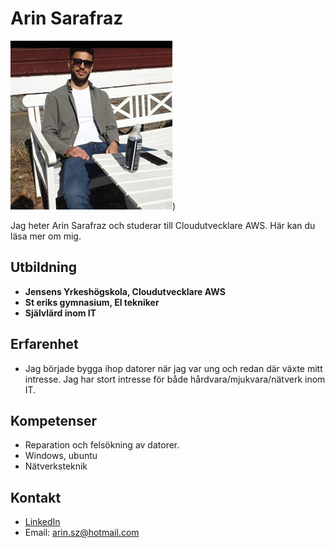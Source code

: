 # Arin Sarafraz

![Bild på mig](https://github.com/Distansakademin/spring-weather-api-Arinsz/blob/main/Arinbild.jpg))

Jag heter Arin Sarafraz och studerar till Cloudutvecklare AWS. Här kan du läsa mer om mig.

## Utbildning
- **Jensens Yrkeshögskola, Cloudutvecklare AWS**
- **St eriks gymnasium, El tekniker**
- **Självlärd inom IT**

## Erfarenhet

- Jag började bygga ihop datorer när jag var ung och redan där växte mitt intresse. Jag har stort intresse för både hårdvara/mjukvara/nätverk inom IT.


## Kompetenser
- Reparation och felsökning av datorer. 
- Windows, ubuntu
- Nätverksteknik


## Kontakt
- [LinkedIn](https://www.linkedin.com/in/arin-s-605808118/)
- Email: arin.sz@hotmail.com

